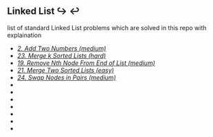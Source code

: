 ## Linked List :arrow_right_hook: :leftwards_arrow_with_hook: 
list of standard Linked List problems which are solved in this repo with explaination

* *[2. Add Two Numbers (medium)](https://leetcode.com/problems/add-two-numbers/)*
* *[23. Merge k Sorted Lists (hard)](https://leetcode.com/problems/merge-k-sorted-lists/)*
* *[19. Remove Nth Node From End of List (medium)](https://leetcode.com/problems/remove-nth-node-from-end-of-list/)*
* *[21. Merge Two Sorted Lists (easy)](https://leetcode.com/problems/merge-two-sorted-lists/)*
* *[24. Swap Nodes in Pairs (medium)](https://leetcode.com/problems/swap-nodes-in-pairs/)*
* *[]()*
* *[]()*
* *[]()*
* *[]()*
* *[]()*
* *[]()*
* *[]()*
